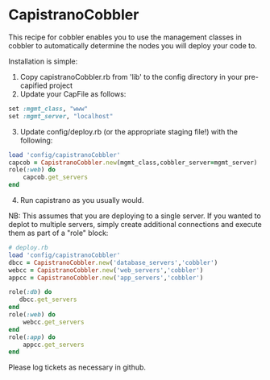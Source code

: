 CapistranoCobbler
=================

This recipe for cobbler enables you to use the management classes in cobbler to automatically determine the nodes you will deploy your code to.

Installation is simple:

1. Copy capistranoCobbler.rb from 'lib' to the config directory in your pre-capified project
2. Update your CapFile as follows:
```ruby
set :mgmt_class, "www"    
set :mgmt_server, "localhost"
```

3. Update config/deploy.rb (or the appropriate staging file!) with the following:
```ruby
load 'config/capistranoCobbler'  
capcob = CapistranoCobbler.new(mgmt_class,cobbler_server=mgmt_server)  
role(:web) do  
    capcob.get_servers  
end
```

4. Run capistrano as you usually would.

NB: This assumes that you are deploying to a single server.  If you wanted to deplot to multiple servers, simply create additional connections and execute them as part of a "role" block:
```ruby
# deploy.rb
load 'config/capistranoCobbler'
dbcc = CapistranoCobbler.new('database_servers','cobbler')
webcc = CapistranoCobbler.new('web_servers','cobbler')
appcc = CapistranoCobbler.new('app_servers','cobbler')

role(:db) do
   dbcc.get_servers
end
role(:web) do
    webcc.get_servers
end
role(:app) do
    appcc.get_servers
end
```
Please log tickets as necessary in github.

